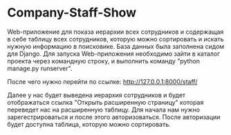 # Company-Staff-Show

Web-приложение для показа иерархии всех сотрудников и содержащая в себе таблицу всех сотрудников, которую можно сортировать и искать нужную информацию в поисковике.
База данных была заполнена сидом для Django. 
Для запуска Web-приложения необходимо зайти в каталог проекта через командную строку, и выполнить команду "python manage.py runserver".

После чего нужно перейти по ссылке: http://127.0.0.1:8000/staff/

Далее у нас будет выведена иерархия сотрудников и будет отображаться ссылка "Открыть расширенную страницу" которая переведет нас на расширенную таблицу.
Для начала нам нужно зарегестрироваться и после этого авторизоваться.
После авторизации будет доступна таблица, которую можно сортировать.
